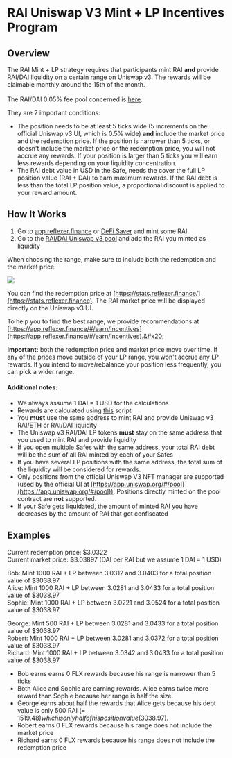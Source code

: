 # RAI Uniswap V3 Mint + LP Incentives Program

## Overview

The RAI Mint + LP strategy requires that participants mint RAI **and** provide RAI/DAI liquidity on a certain range on Uniswap v3. The rewards will be claimable monthly around the 15th of the month.\
\
The RAI/DAI 0.05% fee pool concerned is [here](https://info.uniswap.org/#/pools/0xcb0c5d9d92f4f2f80cce7aa271a1e148c226e19d).

They are 2 important conditions:

* The position needs to be at least 5 ticks wide (5 increments on the official Uniswap v3 UI, which is 0.5% wide) **and** include the market price and the redemption price. If the position is narrower than 5 ticks, or doesn't include the market price or the redemption price, you will not accrue any rewards. If your position is larger than 5 ticks you will earn less rewards depending on your liquidity concentration.&#x20;
* The RAI debt value in USD in the Safe, needs the cover the full LP position value (RAI + DAI) to earn maximum rewards. If the RAI debt is less than the total LP position value, a proportional discount is applied to your reward amount.&#x20;

## How It Works

1. Go to [app.reflexer.finance](https://app.reflexer.finance) or [DeFi Saver](https://app.defisaver.com/reflexer/manage) and mint some RAI.
2. Go to the [RAI/DAI Uniswap v3 pool](https://info.uniswap.org/#/pools/0xcb0c5d9d92f4f2f80cce7aa271a1e148c226e19d) and add the RAI you minted as liquidity

When choosing the range, make sure to include both the redemption and the market price:

![](../.gitbook/assets/Selection\_1126.png)

You can find the redemption price at [https://stats.reflexer.finance/](https://stats.reflexer.finance). The RAI market price will be displayed directly on the Uniswap v3 UI.

To help you to find the best range, we provide recommendations at [https://app.reflexer.finance/#/earn/incentives](https://app.reflexer.finance/#/earn/incentives).&#x20;

**Important:** both the redemption price and market price move over time. If any of the prices move outside of your LP range, you won't accrue any LP rewards. If you intend to move/rebalance your position less frequently, you can pick a wider range.&#x20;

#### Additional notes:

* We always assume 1 DAI = 1 USD for the calculations
* Rewards are calculated using [this](https://github.com/reflexer-labs/uni-v3-incentive-reward-script) script
* You **must** use the same address to mint RAI and provide Uniswap v3 RAI/ETH or RAI/DAI liquidity
* The Uniswap v3 RAI/DAI LP tokens **must** stay on the same address that you used to mint RAI and provide liquidity
* If you open multiple Safes with the same address, your total RAI debt will be the sum of all RAI minted by each of your Safes
* If you have several LP positions with the same address, the total sum of the liquidity will be considered for rewards.
* Only positions from the official Uniswap V3 NFT manager are supported (used by the official UI at [https://app.uniswap.org/#/pool](https://app.uniswap.org/#/pool)). Positions directly minted on the pool contract are **not** supported.
* If your Safe gets liquidated, the amount of minted RAI you have decreases by the amount of RAI that got confiscated

## Examples

Current redemption price: $3.0322\
Current market price: $3.03897 (DAI per RAI but we assume 1 DAI = 1 USD)

Bob: Mint 1000 RAI + LP between 3.0312 and 3.0403 for a total position value of $3038.97\
Alice: Mint 1000 RAI + LP between 3.0281 and 3.0433 for a total position value of $3038.97 \
Sophie: Mint 1000 RAI + LP between 3.0221 and 3.0524 for a total position value of $3038.97&#x20;

George: Mint 500 RAI + LP between 3.0281 and 3.0433 for a total position value of $3038.97\
Robert: Mint 1000 RAI + LP between 3.0281 and 3.0372 for a total position value of $3038.97\
Richard: Mint 1000 RAI + LP between 3.0342 and 3.0433 for a total position value of $3038.97

* Bob earns earns 0 FLX rewards because his range is narrower than 5 ticks
* Both Alice and Sophie are earning rewards. Alice earns twice more reward than Sophie because her range is half the size.&#x20;
* George earns about half the rewards that Alice gets because his debt value is only 500 RAI (= $1519.48) which is only half of his position value ($3038.97).
* Robert earns 0 FLX rewards because his range does not include the market price&#x20;
* Richard earns 0 FLX rewards because his range does not include the redemption price
